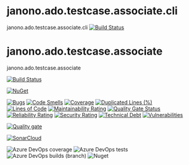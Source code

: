 # janono.ado.testcase.associate.cli
 janono.ado.testcase.associate.cli
 [![Build Status](https://dev.azure.com/janono-pub/Janono.Ado.TestCase.Associate/_apis/build/status/janono.ado.testcase.associate.cli-ci?branchName=master)](https://dev.azure.com/janono-pub/Janono.Ado.TestCase.Associate/_build/latest?definitionId=34&branchName=master)

# janono.ado.testcase.associate
 janono.ado.testcase.associate
 
 [![Build Status](https://dev.azure.com/janono-pub/Janono.Ado.TestCase.Associate/_apis/build/status/janono.ado.testcase.associate.cli-ci%20dotnet%206.0?branchName=master)](https://dev.azure.com/janono-pub/Janono.Ado.TestCase.Associate/_build/latest?definitionId=34&branchName=master)

[![NuGet](https://img.shields.io/nuget/v/janono.ado.testcase.associate.svg?style=flat-square&label=nuget)](https://www.nuget.org/packages/janono.ado.testcase.associate.cli/) 

[![Bugs](https://sonarcloud.io/api/project_badges/measure?project=JanuszNowak_janono.ado.testcase.associate.cli&metric=bugs)](https://sonarcloud.io/dashboard?id=JanuszNowak_janono.ado.testcase.associate.cli)
[![Code Smells](https://sonarcloud.io/api/project_badges/measure?project=JanuszNowak_janono.ado.testcase.associate.cli&metric=code_smells)](https://sonarcloud.io/dashboard?id=JanuszNowak_janono.ado.testcase.associate.cli)
[![Coverage](https://sonarcloud.io/api/project_badges/measure?project=JanuszNowak_janono.ado.testcase.associate.cli&metric=coverage)](https://sonarcloud.io/dashboard?id=JanuszNowak_janono.ado.testcase.associate.cli)
[![Duplicated Lines (%)](https://sonarcloud.io/api/project_badges/measure?project=JanuszNowak_janono.ado.testcase.associate.cli&metric=duplicated_lines_density)](https://sonarcloud.io/dashboard?id=JanuszNowak_janono.ado.testcase.associate.cli)
[![Lines of Code](https://sonarcloud.io/api/project_badges/measure?project=JanuszNowak_janono.ado.testcase.associate.cli&metric=ncloc)](https://sonarcloud.io/dashboard?id=JanuszNowak_janono.ado.testcase.associate.cli)
[![Maintainability Rating](https://sonarcloud.io/api/project_badges/measure?project=JanuszNowak_janono.ado.testcase.associate.cli&metric=sqale_rating)](https://sonarcloud.io/dashboard?id=JanuszNowak_janono.ado.testcase.associate.cli)
[![Quality Gate Status](https://sonarcloud.io/api/project_badges/measure?project=JanuszNowak_janono.ado.testcase.associate.cli&metric=alert_status)](https://sonarcloud.io/dashboard?id=JanuszNowak_janono.ado.testcase.associate.cli)
[![Reliability Rating](https://sonarcloud.io/api/project_badges/measure?project=JanuszNowak_janono.ado.testcase.associate.cli&metric=reliability_rating)](https://sonarcloud.io/dashboard?id=JanuszNowak_janono.ado.testcase.associate.cli)
[![Security Rating](https://sonarcloud.io/api/project_badges/measure?project=JanuszNowak_janono.ado.testcase.associate.cli&metric=security_rating)](https://sonarcloud.io/dashboard?id=JanuszNowak_janono.ado.testcase.associate.cli)
[![Technical Debt](https://sonarcloud.io/api/project_badges/measure?project=JanuszNowak_janono.ado.testcase.associate.cli&metric=sqale_index)](https://sonarcloud.io/dashboard?id=JanuszNowak_janono.ado.testcase.associate.cli)
[![Vulnerabilities](https://sonarcloud.io/api/project_badges/measure?project=JanuszNowak_janono.ado.testcase.associate.cli&metric=vulnerabilities)](https://sonarcloud.io/dashboard?id=JanuszNowak_janono.ado.testcase.associate.cli)

[![Quality gate](https://sonarcloud.io/api/project_badges/quality_gate?project=JanuszNowak_janono.ado.testcase.associate.cli)](https://sonarcloud.io/dashboard?id=JanuszNowak_janono.ado.testcase.associate.cli)

[![SonarCloud](https://sonarcloud.io/images/project_badges/sonarcloud-white.svg)](https://sonarcloud.io/dashboard?id=JanuszNowak_janono.ado.testcase.associate.cli)


![Azure DevOps coverage](https://img.shields.io/azure-devops/coverage/janono-pub/Janono.Ado.TestCase.Associate/34)
![Azure DevOps tests](https://img.shields.io/azure-devops/tests/janono-pub/Janono.Ado.TestCase.Associate/34)
![Azure DevOps builds (branch)](https://img.shields.io/azure-devops/build/janono-pub/Janono.Ado.TestCase.Associate/34/master?label=master)
![Nuget](https://img.shields.io/nuget/dt/janono.ado.testcase.associate.cli)
